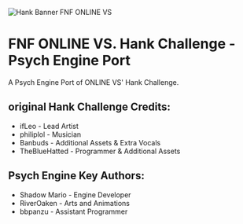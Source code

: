 ![Hank Banner FNF ONLINE VS](https://user-images.githubusercontent.com/95587502/155732612-61398705-23bd-41e3-86a2-9df7547fc33b.png)

# FNF ONLINE VS. Hank Challenge - Psych Engine Port
A Psych Engine Port of ONLINE VS' Hank Challenge.

## original Hank Challenge Credits:

* ifLeo - Lead Artist
* philiplol - Musician
* Banbuds - Additional Assets & Extra Vocals
* TheBlueHatted - Programmer & Additional Assets

## Psych Engine Key Authors:

* Shadow Mario - Engine Developer
* RiverOaken - Arts and Animations
* bbpanzu - Assistant Programmer
